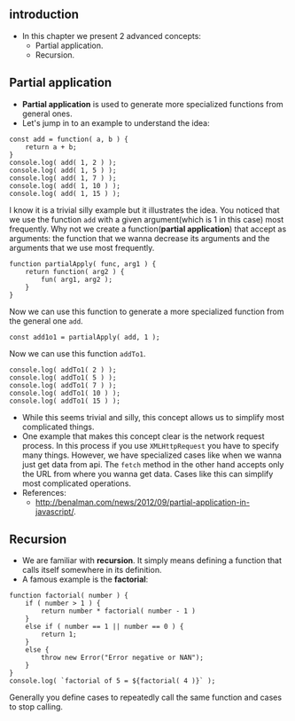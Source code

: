 ## introduction
* In this chapter we present 2 advanced concepts:
    * Partial application.
    * Recursion.


## Partial application
* **Partial application** is used to generate more specialized functions from general ones.
* Let's jump in to an example to understand the idea:
```
const add = function( a, b ) {
    return a + b;
}
console.log( add( 1, 2 ) );
console.log( add( 1, 5 ) );
console.log( add( 1, 7 ) );
console.log( add( 1, 10 ) );
console.log( add( 1, 15 ) );
```
I know it is a trivial silly example but it illustrates the idea. You noticed that we use the function ` add ` with a given argument(which is 1 in this case) most frequently. Why not we create a function(**partial application**) that accept as arguments: the function that we wanna decrease its arguments and the arguments that we use most frequently.
```
function partialApply( func, arg1 ) {
    return function( arg2 ) {
        fun( arg1, arg2 );
    }
}
```
Now we can use this function to generate a more specialized function from the general one ` add `.
```
const add1o1 = partialApply( add, 1 );
```
Now we can use this function ` addTo1 `.
```
console.log( addTo1( 2 ) );
console.log( addTo1( 5 ) );
console.log( addTo1( 7 ) );
console.log( addTo1( 10 ) );
console.log( addTo1( 15 ) );
```
* While this seems trivial and silly, this concept allows us to simplify most complicated things.
* One example that makes this concept clear is the network request process. In this process if you use ` XMLHttpRequest ` you have to specify many things. However, we have specialized cases like when we wanna just get data from api. The ` fetch ` method in the other hand accepts only the URL from where you wanna get data. Cases like this can simplify most complicated operations.
* References:
    * http://benalman.com/news/2012/09/partial-application-in-javascript/.


## Recursion
* We are familiar with **recursion**. It simply means defining a function that calls itself somewhere in its definition.
* A famous example is the **factorial**:
```
function factorial( number ) {
    if ( number > 1 ) {
        return number * factorial( number - 1 )
    }
    else if ( number == 1 || number == 0 ) {
        return 1;
    }
    else {
        throw new Error("Error negative or NAN");
    }
}
console.log( `factorial of 5 = ${factorial( 4 )}` );
```
Generally you define cases to repeatedly call the same function and cases to stop calling.
